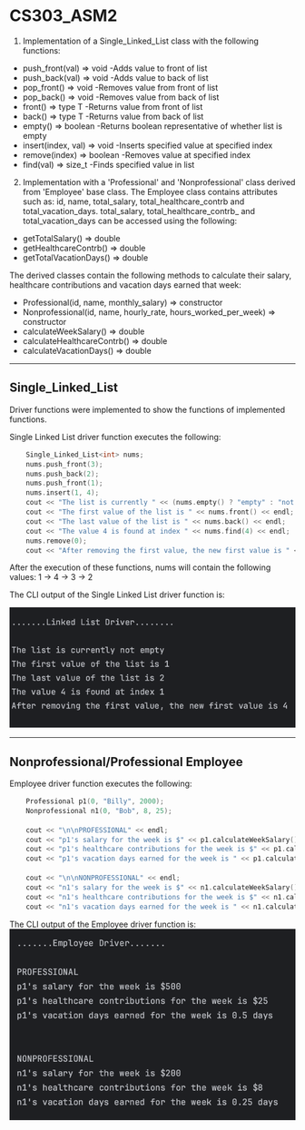 # CS303_ASM2

1. Implementation of a Single_Linked_List class with the following functions:
  * push_front(val) => void
    -Adds value to front of list
  * push_back(val) => void
    -Adds value to back of list
  * pop_front() => void
    -Removes value from front of list
  * pop_back() => void
    -Removes value from back of list
  * front() => type T
    -Returns value from front of list
  * back() => type T
    -Returns value from back of list
  * empty() => boolean
    -Returns boolean representative of whether list is empty
  * insert(index, val) => void
    -Inserts specified value at specified index
  * remove(index) => boolean
    -Removes value at specified index
  * find(val) => size_t
    -Finds specified value in list


2. Implementation with a 'Professional' and 'Nonprofessional' class derived from 'Employee' base class. The Employee class contains attributes such as: id, name, total_salary, total_healthcare_contrb and total_vacation_days. total_salary, total_healthcare_contrb_ and total_vacation_days can be accessed using the following: 
  * getTotalSalary() => double
  * getHealthcareContrb() => double
  * getTotalVacationDays() => double

   The derived classes contain the following methods to calculate their salary, healthcare contributions and vacation days earned that week:
  * Professional(id, name, monthly_salary) => constructor
  * Nonprofessional(id, name, hourly_rate, hours_worked_per_week) => constructor
  * calculateWeekSalary() => double
  * calculateHealthcareContrb() => double
  * calculateVacationDays() => double

-------
## Single_Linked_List
Driver functions were implemented to show the functions of implemented functions.

Single Linked List driver function executes the following:
```cpp
    Single_Linked_List<int> nums;
    nums.push_front(3);
    nums.push_back(2);
    nums.push_front(1);
    nums.insert(1, 4);
    cout << "The list is currently " << (nums.empty() ? "empty" : "not empty") << endl;
    cout << "The first value of the list is " << nums.front() << endl;
    cout << "The last value of the list is " << nums.back() << endl;
    cout << "The value 4 is found at index " << nums.find(4) << endl;
    nums.remove(0);
    cout << "After removing the first value, the new first value is " << nums.front();
```

After the execution of these functions, nums will contain the following values:
    1 -> 4 -> 3 -> 2

The CLI output of the Single Linked List driver function is:

![alt text](https://github.com/pv747/CS303_ASM2/blob/306c8d5c06b43ccfbbbf5b73db44ec0f40b1ea6c/Screenshots/Single_Linked_List_driver.png)

-------
## Nonprofessional/Professional Employee

Employee driver function executes the following:

```cpp
    Professional p1(0, "Billy", 2000);
    Nonprofessional n1(0, "Bob", 8, 25);

    cout << "\n\nPROFESSIONAL" << endl;
    cout << "p1's salary for the week is $" << p1.calculateWeekSalary() << endl;
    cout << "p1's healthcare contributions for the week is $" << p1.calculateHealthcareContrb() << endl;
    cout << "p1's vacation days earned for the week is " << p1.calculateVacationDays() << " days"<< endl;

    cout << "\n\nNONPROFESSIONAL" << endl;
    cout << "n1's salary for the week is $" << n1.calculateWeekSalary() << endl;
    cout << "n1's healthcare contributions for the week is $" << n1.calculateHealthcareContrb() << endl;
    cout << "n1's vacation days earned for the week is " << n1.calculateVacationDays() << " days" << endl;
```

The CLI output of the Employee driver function is:
![alt text](https://github.com/pv747/CS303_ASM2/blob/ab311b688398f40817a155bac1e358fe49121adc/Screenshots/Employee_Driver.png)











